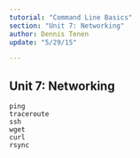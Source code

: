 ```yaml
---
tutorial: "Command Line Basics"
section: "Unit 7: Networking"
author: Dennis Tenen
update: "5/29/15"

---
```


## Unit 7: Networking

```
ping
traceroute
ssh
wget
curl
rsync
```
